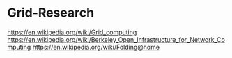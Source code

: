 # Grid-Research
https://en.wikipedia.org/wiki/Grid_computing https://en.wikipedia.org/wiki/Berkeley_Open_Infrastructure_for_Network_Computing https://en.wikipedia.org/wiki/Folding@home

